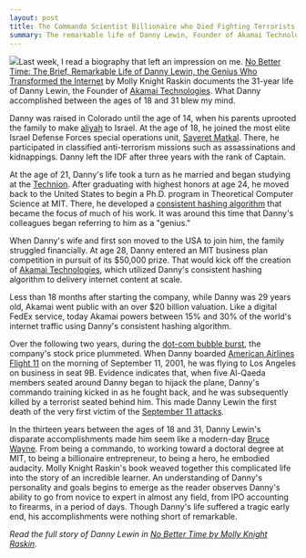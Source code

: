 ```yaml
---
layout: post
title: The Commando Scientist Billionaire who Died Fighting Terrorists
summary: The remarkable life of Danny Lewin, Founder of Akamai Technologies.
---
```


<a href="http://www.amazon.com/gp/product/0306821664/ref=as_li_qf_sp_asin_il?ie=UTF8&camp=1789&creative=9325&creativeASIN=0306821664&linkCode=as2&tag=sagacionlook-20"><img border="0" class="img-float" src="http://ws-na.amazon-adsystem.com/widgets/q?_encoding=UTF8&ASIN=0306821664&Format=_SL110_&ID=AsinImage&MarketPlace=US&ServiceVersion=20070822&WS=1&tag=sagacionlook-20" ></a>Last week, I read a biography that left an impression on me. [No Better Time: The Brief, Remarkable Life of Danny Lewin, the Genius Who Transformed the Internet](http://www.amazon.com/gp/product/0306821664/ref=as_li_qf_sp_asin_il_tl?ie=UTF8&camp=1789&creative=9325&creativeASIN=0306821664&linkCode=as2&tag=sagacionlook-20) by Molly Knight Raskin documents the 31-year life of Danny Lewin, the Founder of [Akamai Technologies](https://www.google.com/finance?cid=663784). What Danny accomplished between the ages of 18 and 31 blew my mind. 

Danny was raised in Colorado until the age of 14, when his parents uprooted the family to make [aliyah](http://en.wikipedia.org/wiki/Aliyah) to Israel. At the age of 18, he joined the most elite Israel Defense Forces  special operations unit, [Sayeret Matkal](http://en.wikipedia.org/wiki/Sayeret_Matkal). There, he participated in classified anti-terrorism missions such as assassinations and kidnappings. Danny left the IDF after three years with the rank of Captain. 

At the age of 21, Danny's life took a turn as he married and began studying at the [Technion](http://en.wikipedia.org/wiki/Technion_%E2%80%93_Israel_Institute_of_Technology). After graduating with highest honors at age 24, he moved back to the United States to begin a Ph.D. program in Theoretical Computer Science at MIT. There, he developed a [consistent hashing algorithm](http://en.wikipedia.org/wiki/Consistent_hashing) that became the focus of much of his work. It was around this time that Danny's colleagues began referring to him as a "genius."

When Danny's wife and first son moved to the USA to join him, the family struggled financially. At age 28, Danny entered an MIT business plan competition in pursuit of its $50,000 prize. That would kick off the creation of [Akamai Technologies](http://en.wikipedia.org/wiki/Akamai_Technologies), which utilized Danny's consistent hashing algorithm to delivery internet content at scale. 

Less than 18 months after starting the company, while Danny was 29 years old, Akamai went public with an over $20 billion valuation. Like a digital FedEx service, today Akamai powers between 15% and 30% of the world's internet traffic using Danny's consistent hashing algorithm. 

Over the following two years, during the [dot-com bubble burst](http://en.wikipedia.org/wiki/Dot-com_bubble), the company's stock price plummeted. When Danny boarded  [American Airlines Flight 11](http://en.wikipedia.org/wiki/American_Airlines_Flight_11) on the morning of September 11, 2001, he was flying to Los Angeles on business in seat 9B. Evidence indicates that, when five Al-Qaeda members seated around Danny began to hijack the plane, Danny's commando training kicked in as he fought back, and he was  subsequently killed by a terrorist seated behind him. This made Danny Lewin the first death of the very first victim of the [September 11 attacks](http://en.wikipedia.org/wiki/September_11_attacks).

In the thirteen years between the ages of 18 and 31, Danny Lewin's disparate accomplishments made him seem like a modern-day [Bruce Wayne](http://en.wikipedia.org/wiki/Batman). From being a commando, to working toward a doctoral degree at MIT, to being a billionaire entrepreneur, to being a hero, he embodied audacity. Molly Knight Raskin's book weaved together this complicated life into the story of an incredible learner. An understanding of Danny's personality and goals begins to emerge as the reader observes Danny's ability to go from novice to expert in almost any field, from IPO accounting to firearms, in a period of days. Though Danny's life suffered a tragic early end, his accomplishments were nothing short of remarkable.

*Read the full story of Danny Lewin in [No Better Time by Molly Knight Raskin](http://www.amazon.com/gp/product/0306821664/ref=as_li_qf_sp_asin_il_tl?ie=UTF8&camp=1789&creative=9325&creativeASIN=0306821664&linkCode=as2&tag=sagacionlook-20).*

